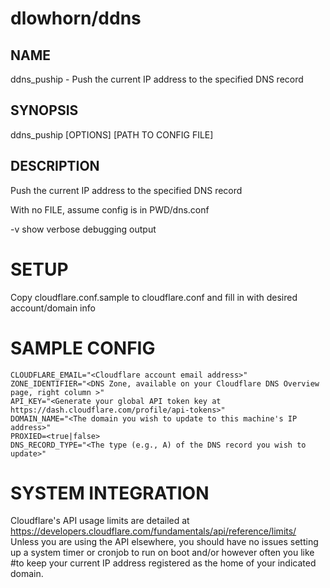 # dlowhorn/ddns

## NAME
ddns_puship - Push the current IP address to the specified DNS record

## SYNOPSIS
ddns_puship [OPTIONS] [PATH TO CONFIG FILE]

## DESCRIPTION
Push the current IP address to the specified DNS record
       
With no FILE, assume config is in PWD/dns.conf

-v show verbose debugging output
 
# SETUP
Copy cloudflare.conf.sample to cloudflare.conf and fill in with desired account/domain info

# SAMPLE CONFIG
```
CLOUDFLARE_EMAIL="<Cloudflare account email address>"
ZONE_IDENTIFIER="<DNS Zone, available on your Cloudflare DNS Overview page, right column >"
API_KEY="<Generate your global API token key at https://dash.cloudflare.com/profile/api-tokens>"
DOMAIN_NAME="<The domain you wish to update to this machine's IP address>"
PROXIED=<true|false>
DNS_RECORD_TYPE="<The type (e.g., A) of the DNS record you wish to update>"
```
# SYSTEM INTEGRATION
Cloudflare's API usage limits are detailed at https://developers.cloudflare.com/fundamentals/api/reference/limits/
Unless you are using the API elsewhere, you should have no issues setting up a system timer or cronjob to run on boot 
and/or however often you like #to keep your current IP address registered as the home of your indicated domain.

